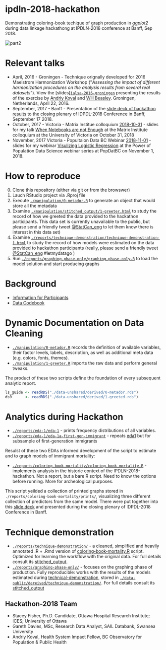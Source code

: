 # ipdln-2018-hackathon

Demonstrating coloring-book techique of graph production in _ggplot2_ during data linkage hackathong at IPDLN-2018 conference at Banff, Sep 2018.

![part2][part2]

# Relevant talks 

- April, 2016 - Groningen -  Technique orignally developed for 2016 Maelstrom Harmonization Workshop ("_Assessing the impact of different harmonization procedures on the analysis results from several real datasets_"). View the [slides][`ialsa-2016-groningen`][groningen-brief]  presenting the results of the exercise by [Andriy Koval](http://github.com/andkov) and [Will Beasley](http://github.com/wibeasley). Groningen, Netherlands, April 22, 2016. 
- September, 2017 - Banff -  Presentation of the [slide deck of hackathon results][slidedeck] to the  closing plenary of IDPDL-2018 Conference in Banff, September 17 2018.
- October, 2017 - Victoria - Matrix Institue colloquium [2018-10-31][matrix-talk] - slides for my talk [When Notebooks are not Enough][matrix-talk] at the Matrix Institute colloquium at the University of Victoria on October 31, 2018
- November, 2017  Victoria - Popultaion Data BC Webinar [2018-11-01][popdatabc-webinar] -slides for my webinar [Visulizing Logistic Regression][popdatabc-webinar] at the Power of Population Data Science webinar series at PopDatBC on November 1, 2018.

[matrix-talk]:https://raw.githack.com/andkov/ipdln-2018-hackathon/master/libs/materials/2018-10-31-when-notebooks-are-not-enough.pdf
[popdatabc-webinar]:https://raw.githack.com/andkov/ipdln-2018-hackathon/master/libs/materials/2018-11-01-visualizing-logistic-regression.pdf

# How to reproduce
0. Clone this repository (either via git or from the browswer)
1. Lauch RStudio project via .Rproj file
2. Execute [`./manipulation/0-metador.R`](./manipulation/0-metador.R) to generate an object that would store all the metadata
3. Examine [`./manipulation/stitched_output/1-greeter.html`][1-greeter-report] to study the record of how we greeted the data provided to the hackathon participants.  This data set is currently unavailable to the public, but please send a friendly tweet [@StatCan_eng](https://twitter.com/andkovpro/status/1056974611961667584) to let them know there is interest in this data set)
4. Examine [`./reports/technique-demonstration/technique-demonstration-1.html`][tech-demo] to study the record of how models were estimated on the data provided to hackathon participants (really, please send a friendly tweet [@StatCan_eng](https://twitter.com/andkovpro/status/1056974611961667584) #letmydatago )
5. Run [`./reports/graphing-phase-only/graphing-phase-only.R`](./reports/graphing-phase-only/graphing-phase-only.R) to load the model solution and start producing graphs


# Background 
- [Information for Participants][info_participants] 
- [Data Codebook][data_codebook]

[info_participants]:data-public/raw/IPDLN_Hackathon_Information_August2018.pdf
[data_codebook]:data-public/raw/IPDLN_Hackathon_Synth_Data_Codebook_Final.pdf    
    
# Dynamic Documentation on Data Cleaning
 
- [`./manipulation/0-metador.R`][0-meta-report] records the definition of available variables, their factor levels, labels, description, as well as additional meta data (e.g. colors, fonts, themes). 
- [`./manipulation/1-greeter.R`][1-greeter-report] imports the raw data and perform general tweaks.


The product of these two scripts define the foundation of every subsequent analytic report. 
```r
ls_guide <- readRDS("./data-unshared/derived/0-metador.rds")
ds0      <- readRDS("./data-unshared/derived/1-greeted.rds")
```

# Analytics during Hackathon

- [`./reports/eda-1/eda-1`][eda1] - prints frequency distributions of all variables. 
- [`./reports/eda-1/eda-1a-first-gen-immigrant`][eda1a] - repeats [eda1][eda1] but for subsample of first-generation immigrants

Resulst  of these two EDAs informed development of the script to estimate and to graph models of immigrant mortality: 

- [`./reports/coloring-book-mortality/coloring-book-mortality.R`][hackathon2018] - implements analysis in the historic context of the IPDLN-2018-hackathon. Not a report, but a bare R script. Need to know the options before running. More for archeological purposes.  

This script yeilded a collection of printed graphs stored in `./reports/coloring-book-mortality/prints/`, visualizing three different collection of predictors from the same model. There were put together into this [slide deck][slidedeck] and presented during the closing plenary of IDPDL-2018 Conference in Banff. 

[slidedeck]:https://rawgit.com/andkov/ipdln-2018-hackathon/master/reports/coloring-book-mortality/ipdln-2018-banff-hackathon-results-2018-09-14.pdf

# Technique demonstration
- [`./reports/technique-demonstration/`][tech-demo] - a cleaned, simplified and heavily annotated .R + .Rmd version of [coloring-book-mortality.R][hackathon2018] script. Optimized for learning the workflow with the original data. For full details consult its [stitched_output][tech-demo-stitched]. 
- [`./reports/graphing-phase-only/`][graph-only] - focuses on the graphing phase of production. Fully reproducible: works with the results of the models estimated during [technical-demonstration][graph-only], stored in [`./data-public/dereived/technique-demonstration/`][tech-demo-derived]. For full details consult its [stitched_output][graph-only-stitched]





[hackathon2018]:https://github.com/andkov/ipdln-2018-hackathon/blob/master/reports/coloring-book-mortality/coloring-book-mortality.R

[tech-demo]:https://raw.githack.com/andkov/ipdln-2018-hackathon/master/reports/technique-demonstration/technique-demonstration-1.html
[tech-demo-stitched]:https://raw.githack.com/andkov/ipdln-2018-hackathon/master/reports/technique-demonstration/stitched_output/technique-demonstration.html
[graph-only]:https://raw.githack.com/andkov/ipdln-2018-hackathon/master/reports/graphing-phase-only/graphing-phase-only-1.html
[graph-only-stitched]:https://raw.githack.com/andkov/ipdln-2018-hackathon/master/reports/graphing-phase-only/stitched_output/graphing-phase-only.html
[tech-demo-derived]:./data-public/derived/technique-demonstration/



[governor]:https://github.com/andkov/ipdln-2018-hackathon/blob/master/manipulation/governor.R
[0-meta-report]:https://raw.githack.com/andkov/ipdln-2018-hackathon/master/manipulation/stitched-output/0-metador.html
[1-greeter-report]:https://raw.githack.com/andkov/ipdln-2018-hackathon/master/manipulation/stitched-output/1-greeter.html
[eda1]:https://raw.githack.com/andkov/ipdln-2018-hackathon/master/reports/eda-1/eda-1.html
[eda1a]:https://raw.githack.com/andkov/ipdln-2018-hackathon/master/reports/eda-1/eda-1a-first-gen-immigrant.html

[part1]:https://raw.githubusercontent.com/andkov/ipdln-2018-hackathon/master/reports/coloring-book-mortality/results-part-1.gif
[part2]:https://raw.githubusercontent.com/andkov/ipdln-2018-hackathon/master/reports/coloring-book-mortality/results-part-2.gif


[groningen-brief]:https://raw.githack.com/IALSA/ialsa-2016-groningen-public/master/2016-04-21-groningen-exercise-brief.pdf

## Hackathon-2018 Team
- Stacey Fisher, Ph.D. Candidate, Ottawa Hospital Research Institute; ICES; University of Ottawa
- Gareth Davies, MSc, Research Data Analyst, SAIL Databank, Swansea University
- Andriy Koval, Health System Impact Fellow, BC Observatory for Population & Public Health




